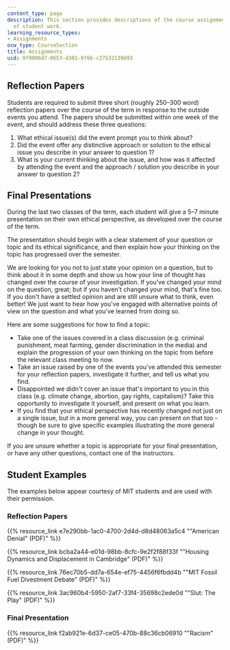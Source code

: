 ```yaml
---
content_type: page
description: This section provides descriptions of the course assignments and examples
  of student work.
learning_resource_types:
- Assignments
ocw_type: CourseSection
title: Assignments
uid: 9f9908d7-0653-d301-8f66-c27532139d93
---
```


Reflection Papers
-----------------

Students are required to submit three short (roughly 250–300 word) reflection papers over the course of the term in response to the outside events you attend. The papers should be submitted within one week of the event, and should address these three questions:

1.  What ethical issue(s) did the event prompt you to think about?
2.  Did the event offer any distinctive approach or solution to the ethical issue you describe in your answer to question 1?
3.  What is your current thinking about the issue, and how was it affected by attending the event and the approach / solution you describe in your answer to question 2?

Final Presentations
-------------------

During the last two classes of the term, each student will give a 5–7 minute presentation on their own ethical perspective, as developed over the course of the term.

The presentation should begin with a clear statement of your question or topic and its ethical significance, and then explain how your thinking on the topic has progressed over the semester.

We are looking for you not to just state your opinion on a question, but to think about it in some depth and show us how your line of thought has changed over the course of your investigation. If you've changed your mind on the question, great; but if you haven't changed your mind, that's fine too. If you don't have a settled opinion and are still unsure what to think, even better! We just want to hear how you've engaged with alternative points of view on the question and what you've learned from doing so.

Here are some suggestions for how to find a topic:

*   Take one of the issues covered in a class discussion (e.g. criminal punishment, meat farming, gender discrimination in the media) and explain the progression of your own thinking on the topic from before the relevant class meeting to now.
*   Take an issue raised by one of the events you've attended this semester for your reflection papers, investigate it further, and tell us what you find.
*   Disappointed we didn't cover an issue that's important to you in this class (e.g. climate change, abortion, gay rights, capitalism)? Take this opportunity to investigate it yourself, and present on what you learn.
*   If you find that your ethical perspective has recently changed not just on a single issue, but in a more general way, you can present on that too - though be sure to give specific examples illustrating the more general change in your thought.

If you are unsure whether a topic is appropriate for your final presentation, or have any other questions, contact one of the instructors.

Student Examples
----------------

The examples below appear courtesy of MIT students and are used with their permission.

### Reflection Papers

{{% resource_link e7e290bb-1ac0-4700-2d4d-d8d48063a5c4 "\"American Denial\" (PDF)" %}}

{{% resource_link bcba2a44-e01d-98bb-8cfc-9e2f2f88f33f "\"Housing Dynamics and Displacement in Cambridge\" (PDF)" %}}

{{% resource_link 76ec70b5-dd7a-654e-ef75-4456f6fbdd4b "\"MIT Fossil Fuel Divestment Debate\" (PDF)" %}}

{{% resource_link 3ac960b4-5950-2af7-33f4-35698c2ede0d "\"Slut: The Play\" (PDF)" %}}

### Final Presentation

{{% resource_link f2ab921e-6d37-ce05-470b-88c36cb06910 "\"Racism\" (PDF)" %}}